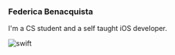 ### Federica Benacquista
I'm a CS student and a self taught iOS developer.  

![swift](https://img.shields.io/badge/Swift-F05138?style=for-the-badge&logo=Swift&logoColor=white)

<!--
**marybnq/marybnq** is a ✨ _special_ ✨ repository because its `README.md` (this file) appears on your GitHub profile.

Here are some ideas to get you started:

- 🔭 I’m currently working on ...
- 🌱 I’m currently learning ...
- 👯 I’m looking to collaborate on ...
- 🤔 I’m looking for help with ...
- 💬 Ask me about ...
- 📫 How to reach me: ...
- 😄 Pronouns: ...
- ⚡ Fun fact: ...
-->
